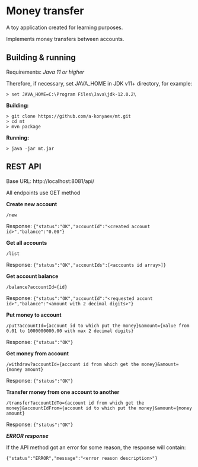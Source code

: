 # Money transfer
A toy application created for learning purposes.

Implements money transfers between accounts.

Building & running
------------
Requirements: *Java 11 or higher*

Therefore, if necessary, set JAVA_HOME in JDK v11+ directory, for example: 
   
    > set JAVA_HOME=C:\Program Files\Java\jdk-12.0.2\ 

**Building:**

    > git clone https://github.com/a-konyaev/mt.git
    > cd mt
    > mvn package
    
**Running:**

    > java -jar mt.jar

REST API
------------
Base URL: http://localhost:8081/api/

All endpoints use GET method

**Create new account**
   
    /new
Response: ```{"status":"OK","accountId":"<created account id>","balance":"0.00"}```

**Get all accounts**

    /list

Response: ```{"status":"OK","accountIds":[<accounts id array>]}```

**Get account balance**

    /balance?accountId={id}

Response: ```{"status":"OK","accountId":"<requested accont id>","balance":"<amount with 2 decimal digits>"}```

**Put money to account**

    /put?accountId={account id to which put the money}&amount={value from 0.01 to 1000000000.00 with max 2 decimal digits}

Response: ```{"status":"OK"}```

**Get money from account**

    /withdraw?accountId={account id from which get the money}&amount={money amount}

Response: ```{"status":"OK"}```

**Transfer money from one account to another**

    /transfer?accountIdTo={account id from which get the money}&accountIdFrom={account id to which put the money}&amount={money amount}

Response: ```{"status":"OK"}```

***ERROR response***

If the API method got an error for some reason, the response will contain:

```{"status":"ERROR","message":"<error reason description>"}```
